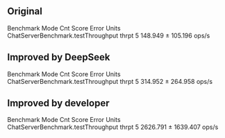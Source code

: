 ## Original
Benchmark                            Mode  Cnt    Score     Error  Units
ChatServerBenchmark.testThroughput  thrpt    5  148.949 ± 105.196  ops/s

## Improved by DeepSeek
Benchmark                            Mode  Cnt    Score     Error  Units
ChatServerBenchmark.testThroughput  thrpt    5  314.952 ± 264.958  ops/s

## Improved by developer
Benchmark                            Mode  Cnt     Score      Error  Units
ChatServerBenchmark.testThroughput  thrpt    5  2626.791 ± 1639.407  ops/s